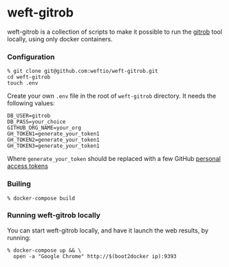 # weft-gitrob

weft-gitrob is a collection of scripts to make it possible to run the [gitrob](gitrob) tool locally, using only docker containers.

### Configuration

    % git clone git@github.com:weftio/weft-gitrob.git
    cd weft-gitrob
    touch .env

Create your own `.env` file in the root of `weft-gitrob` directory. It needs the following values:

    DB_USER=gitrob
    DB_PASS=your_choice
    GITHUB_ORG_NAME=your_org
    GH_TOKEN1=generate_your_token1
    GH_TOKEN2=generate_your_token1
    GH_TOKEN3=generate_your_token1

Where `generate_your_token` should be replaced with a few GitHub [personal access tokens](https://github.com/settings/tokens)

### Builing

    % docker-compose build

### Running weft-gitrob locally

You can start weft-gitrob locally, and have it launch the web results, by running:

    % docker-compose up && \
      open -a "Google Chrome" http://$(boot2docker ip):9393

